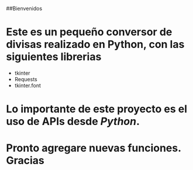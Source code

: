 ##Bienvenidos

# Este es un pequeño conversor de divisas realizado en Python, con las siguientes librerias

- tkinter
- Requests
- tkinter.font

# Lo importante de este proyecto es el uso de APIs desde _Python_.

# Pronto agregare nuevas funciones. **Gracias**
